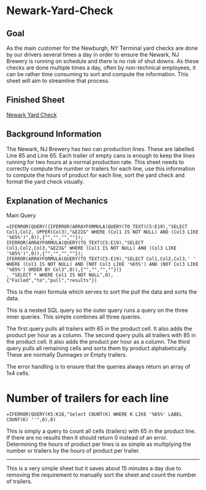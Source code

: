 # Newark-Yard-Check

## Goal

As the main customer for the Newburgh, NY Terminal yard checks are done by our drivers several times a day in order to ensure the Newark, NJ Brewery is running on schedule and there is no risk of shut downs. As these checks are done multiple times a day, often by non-technical employees, it can be rather time consuming to sort and compute the information. This sheet will aim to streamline that process.

## Finished Sheet

<a href="https://docs.google.com/spreadsheets/d/1uK5SkBqNS1JtcgBdN_emZWEh6T3XF4gg034D8EL2WAM/">Newark Yard Check</a>

## Background Information

The Newark, NJ Brewery has two can production lines. These are labelled Line 85 and Line 65. Each trailer of empty cans is enough to keep the lines running for two hours at a normal production rate. This sheet needs to correctly compute the number or trailers for each line, use this information to compute the hours of product for each line, sort the yard check and format the yard check visually.

## Explanation of Mechanics

Main Query
```
=IFERROR(QUERY({IFERROR(ARRAYFORMULA(QUERY(TO_TEXT(C5:E19),"SELECT Col1,Col2, UPPER(Col3),"&E22&" WHERE (Col1 IS NOT NULL) AND (Col3 LIKE '%65%')",0)),{"","","",""});
IFERROR(ARRAYFORMULA(QUERY(TO_TEXT(C5:E19),"SELECT Col1,Col2,Col3,"&E23&" WHERE (Col1 IS NOT NULL) AND (Col3 LIKE '%85%')",0)),{"","","",""});
IFERROR(ARRAYFORMULA(QUERY(TO_TEXT(C5:E19),"SELECT Col1,Col2,Col3,' ' WHERE (Col1 IS NOT NULL) AND (NOT Col3 LIKE '%65%') AND (NOT Col3 LIKE '%85%') ORDER BY Col3",0)),{"","","",""})}
, "SELECT * WHERE Col1 IS NOT NULL",0),{"Failed","to","pull","results"})
```

This is the main formula which serves to sort the pull the data and sorts the data.

This is a nested SQL query so the outer query runs a query on the three inner queries. This simple combines all three queries.

The first query pulls all trailers with 65 in the product cell. It also adds the product per hour as a column.
The second query pulls all trailers with 85 in the product cell. It also adds the product per hour as a column.
The third query pulls all remaining cells and sorts them by product alphabetically. These are normally Dunnages or Empty trailers.

The error handling is to ensure that the queries always return an array of 1x4 cells.

# Number of trailers for each line
```
=IFERROR(QUERY(K5:K18,"Select COUNT(K) WHERE K LIKE '%65%' LABEL COUNT(K) ''",0),0)
```

This is simply a query to count all cells (trailers) with 65 in the product line. If there are no results then it should return 0 instead of an error. Determining the hours of product per lines is as simple as multiplying the number or trailers by the hours of product per trailer.

----

This is a very simple sheet but it saves about 15 minutes a day due to removing the requirement to manually sort the sheet and count the number of trailers.
